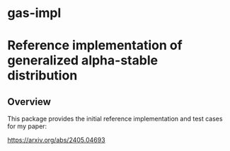 # gas-impl
# Reference implementation of generalized alpha-stable distribution

## Overview

This package provides the initial reference implementation
and test cases for my paper:

https://arxiv.org/abs/2405.04693

